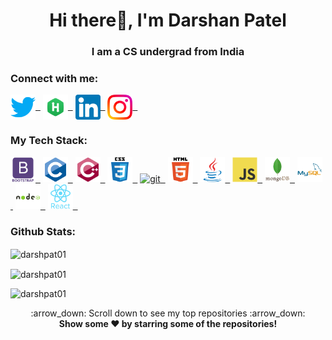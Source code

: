 <h1 align="center">Hi there👋, I'm Darshan Patel </h1>
<h3 align="center">I am a CS undergrad from India</h3>

<h3 align="left">Connect with me:</h3>
<p align="left">
<a href="https://twitter.com/uzumakidarshan" target="blank"><img align="center" src="./logos/twitter_coloured.png" alt="uzumakidarshan" height="40"/>	&nbsp;</a>
<a href="https://www.hackerrank.com/darshan_patel01" target="blank"><img align="center" src="./logos/HackerRank_logo.png" alt="darshan_patel01" height="40"/>	&nbsp;</a>
<a href="https://linkedin.com/in/-darshanpatel" target="blank"><img align="center" src="./logos/linkedin_coloured.png" alt="-darshanpatel" height="40"/>	&nbsp;</a>
<a href="https://www.instagram.com/darshan_xoxo_/" target="blank"><img align="center" src="./logos/instagram_coloured.png" alt="darshan_patel01" height="40"/>	&nbsp;</a>
</p>

<h3 align="left">My Tech Stack:</h3>
<p align="left"> <a href="https://getbootstrap.com" target="_blank"> <img src="https://raw.githubusercontent.com/devicons/devicon/master/icons/bootstrap/bootstrap-plain-wordmark.svg" alt="bootstrap" width="40" height="40"/> 	&nbsp;</a> <a href="https://www.cprogramming.com/" target="_blank"> <img src="https://raw.githubusercontent.com/devicons/devicon/master/icons/c/c-original.svg" alt="c" width="40" height="40"/> 	&nbsp;</a> <a href="https://www.w3schools.com/cpp/" target="_blank"> <img src="https://raw.githubusercontent.com/devicons/devicon/master/icons/cplusplus/cplusplus-original.svg" alt="cplusplus" width="40" height="40"/> 	&nbsp;</a> <a href="https://www.w3schools.com/css/" target="_blank"> <img src="https://raw.githubusercontent.com/devicons/devicon/master/icons/css3/css3-original-wordmark.svg" alt="css3" width="40" height="40"/> 	&nbsp;</a> <a href="https://git-scm.com/" target="_blank"> <img src="https://www.vectorlogo.zone/logos/git-scm/git-scm-icon.svg" alt="git" width="40" height="40"/> 	&nbsp;</a> <a href="https://www.w3.org/html/" target="_blank"> <img src="https://raw.githubusercontent.com/devicons/devicon/master/icons/html5/html5-original-wordmark.svg" alt="html5" width="40" height="40"/> 	&nbsp;</a> <a href="https://www.java.com" target="_blank"> <img src="https://raw.githubusercontent.com/devicons/devicon/master/icons/java/java-original.svg" alt="java" width="40" height="40"/> 	&nbsp;</a> <a href="https://developer.mozilla.org/en-US/docs/Web/JavaScript" target="_blank"> <img src="https://raw.githubusercontent.com/devicons/devicon/master/icons/javascript/javascript-original.svg" alt="javascript" width="40" height="40"/> 	&nbsp;</a> <a href="https://www.mongodb.com/" target="_blank"> <img src="https://raw.githubusercontent.com/devicons/devicon/master/icons/mongodb/mongodb-original-wordmark.svg" alt="mongodb" width="40" height="40"/> 	&nbsp;</a> <a href="https://www.mysql.com/" target="_blank"> <img src="https://raw.githubusercontent.com/devicons/devicon/master/icons/mysql/mysql-original-wordmark.svg" alt="mysql" width="40" height="40"/> 	&nbsp;</a> <a href="https://nodejs.org" target="_blank"> <img src="https://raw.githubusercontent.com/devicons/devicon/master/icons/nodejs/nodejs-original-wordmark.svg" alt="nodejs" width="40" height="40"/> 	&nbsp;</a> <a href="https://reactjs.org/" target="_blank"> <img src="https://raw.githubusercontent.com/devicons/devicon/master/icons/react/react-original-wordmark.svg" alt="react" width="40" height="40"/> 	&nbsp;</a> </p>

<h3 align="left">Github Stats: </h3>

<p><img align="center" src="https://github-readme-stats.vercel.app/api?username=darshpat01&show_icons=true&locale=en" alt="darshpat01" /></p>

<p><img align="center" src="https://github-readme-streak-stats.herokuapp.com/?user=darshpat01&" alt="darshpat01" /></p>

<p align="left"> <img src="https://komarev.com/ghpvc/?username=darshpat01&label=Profile%20views&color=0e75b6&style=flat" alt="darshpat01" /> </p>

<p align="center">
    :arrow_down: Scroll down to see my top repositories :arrow_down:
    <br>
    <b>
      Show some ❤️ by starring some of the repositories!
    </b>
</p>
